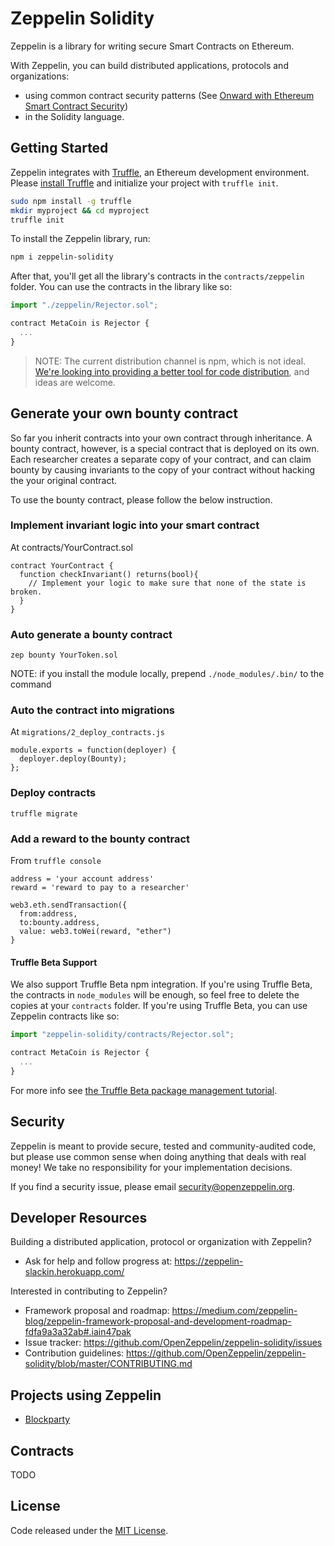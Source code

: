 # Zeppelin Solidity
Zeppelin is a library for writing secure Smart Contracts on Ethereum.

With Zeppelin, you can build distributed applications, protocols and organizations:
- using common contract security patterns (See [Onward with Ethereum Smart Contract Security](https://medium.com/bitcorps-blog/onward-with-ethereum-smart-contract-security-97a827e47702#.y3kvdetbz))
- in the Solidity language.

## Getting Started

Zeppelin integrates with [Truffle](https://github.com/ConsenSys/truffle), an Ethereum development environment. Please [install Truffle](https://github.com/ConsenSys/truffle#install) and initialize your project with `truffle init`.
```sh
sudo npm install -g truffle
mkdir myproject && cd myproject
truffle init
```

To install the Zeppelin library, run:
```sh
npm i zeppelin-solidity
```

After that, you'll get all the library's contracts in the `contracts/zeppelin` folder. You can use the contracts in the library like so:

```js
import "./zeppelin/Rejector.sol";

contract MetaCoin is Rejector {
  ...
}
```

> NOTE: The current distribution channel is npm, which is not ideal. [We're looking into providing a better tool for code distribution](https://github.com/OpenZeppelin/zeppelin-solidity/issues/13), and ideas are welcome.

## Generate your own bounty contract

So far you inherit contracts into your own contract through inheritance.
A bounty contract, however, is a special contract that is deployed on its own.
Each researcher creates a separate copy of your contract, and can claim bounty by causing invariants to the copy of your contract without hacking the your original contract.

To use the bounty contract, please follow the below instruction.

### Implement invariant logic into your smart contract

At contracts/YourContract.sol

```
contract YourContract {
  function checkInvariant() returns(bool){
    // Implement your logic to make sure that none of the state is broken.
  }
}
```

### Auto generate a bounty contract

```
zep bounty YourToken.sol
```

NOTE: if you install the module locally, prepend `./node_modules/.bin/` to the command

### Auto the contract into migrations

At `migrations/2_deploy_contracts.js`

```
module.exports = function(deployer) {
  deployer.deploy(Bounty);
};
```

### Deploy contracts

```
truffle migrate
```

### Add a reward to the bounty contract

From `truffle console`

```
address = 'your account address'
reward = 'reward to pay to a researcher'

web3.eth.sendTransaction({
  from:address,
  to:bounty.address,
  value: web3.toWei(reward, "ether")
}

```

#### Truffle Beta Support
We also support Truffle Beta npm integration. If you're using Truffle Beta, the contracts in `node_modules` will be enough, so feel free to delete the copies at your `contracts` folder. If you're using Truffle Beta, you can use Zeppelin contracts like so:

```js
import "zeppelin-solidity/contracts/Rejector.sol";

contract MetaCoin is Rejector {
  ...
}
```

For more info see [the Truffle Beta package management tutorial](http://truffleframework.com/tutorials/package-management).

## Security
Zeppelin is meant to provide secure, tested and community-audited code, but please use common sense when doing anything that deals with real money! We take no responsibility for your implementation decisions.

If you find a security issue, please email [security@openzeppelin.org](mailto:security@openzeppelin.org).

## Developer Resources

Building a distributed application, protocol or organization with Zeppelin?

- Ask for help and follow progress at: https://zeppelin-slackin.herokuapp.com/

Interested in contributing to Zeppelin?

- Framework proposal and roadmap: https://medium.com/zeppelin-blog/zeppelin-framework-proposal-and-development-roadmap-fdfa9a3a32ab#.iain47pak
- Issue tracker: https://github.com/OpenZeppelin/zeppelin-solidity/issues
- Contribution guidelines: https://github.com/OpenZeppelin/zeppelin-solidity/blob/master/CONTRIBUTING.md

## Projects using Zeppelin
- [Blockparty](https://github.com/makoto/blockparty)

## Contracts
TODO

## License
Code released under the [MIT License](https://github.com/OpenZeppelin/zeppelin-solidity/blob/master/LICENSE).

